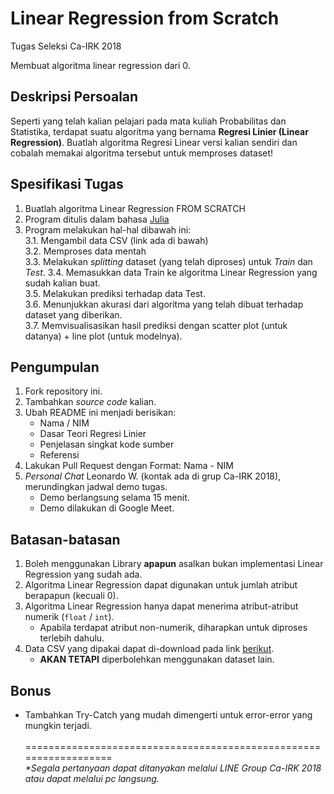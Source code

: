 # Linear Regression from Scratch
Tugas Seleksi Ca-IRK 2018

Membuat algoritma linear regression dari 0.

## Deskripsi Persoalan
Seperti yang telah kalian pelajari pada mata kuliah Probabilitas dan Statistika, terdapat suatu algoritma yang bernama <b>Regresi Linier (Linear Regression)</b>. Buatlah algoritma Regresi Linear versi kalian sendiri dan cobalah memakai algoritma tersebut untuk memproses dataset!

## Spesifikasi Tugas
1. Buatlah algoritma Linear Regression FROM SCRATCH
2. Program ditulis dalam bahasa [Julia](https://julialang.org/)
3. Program melakukan hal-hal dibawah ini:<br>
    3.1. Mengambil data CSV (link ada di bawah)<br>
    3.2. Memproses data mentah<br>
    3.3. Melakukan <i>splitting</i> dataset (yang telah diproses) untuk <i>Train</i> dan <i>Test</i>.
    3.4. Memasukkan data Train ke algoritma Linear Regression yang sudah kalian buat.<br>
    3.5. Melakukan prediksi terhadap data Test.<br>
    3.6. Menunjukkan akurasi dari algoritma yang telah dibuat terhadap dataset yang diberikan.<br>
    3.7. Memvisualisasikan hasil prediksi dengan scatter plot (untuk datanya) + line plot (untuk modelnya).<br>

## Pengumpulan
1. Fork repository ini.
2. Tambahkan <i>source code</i> kalian.
3. Ubah README ini menjadi berisikan:
    - Nama / NIM
    - Dasar Teori Regresi Linier
    - Penjelasan singkat kode sumber
    - Referensi
4. Lakukan Pull Request dengan Format: Nama - NIM
5. <i>Personal Chat</i> Leonardo W. (kontak ada di grup Ca-IRK 2018), merundingkan jadwal demo tugas.
    - Demo berlangsung selama 15 menit.
    - Demo dilakukan di Google Meet.

## Batasan-batasan
1. Boleh menggunakan Library <b>apapun</b> asalkan bukan implementasi Linear Regression yang sudah ada.
2. Algoritma Linear Regression dapat digunakan untuk jumlah atribut berapapun (kecuali 0).
3. Algoritma Linear Regression hanya dapat menerima atribut-atribut numerik (`float` / `int`).
    - Apabila terdapat atribut non-numerik, diharapkan untuk diproses terlebih dahulu.
4. Data CSV yang dipakai dapat di-download pada link [berikut](https://www.kaggle.com/nehalbirla/vehicle-dataset-from-cardekho).
    - <b>AKAN TETAPI</b> diperbolehkan menggunakan dataset lain.
    
## Bonus
- Tambahkan Try-Catch yang mudah dimengerti untuk error-error yang mungkin terjadi.
<br><br>
==================================================================<br>
<i>*Segala pertanyaan dapat ditanyakan melalui LINE Group Ca-IRK 2018 atau dapat melalui pc langsung.</i>
